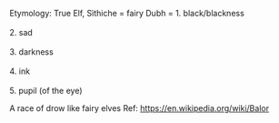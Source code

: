 Etymology: True Elf,
Sìthiche = fairy
Dubh =
		1. black/blackness<br><br>2. sad<br><br>3. darkness<br><br>4. ink<br><br>5. pupil (of the eye)
		
A race of drow like fairy elves
Ref: https://en.wikipedia.org/wiki/Balor